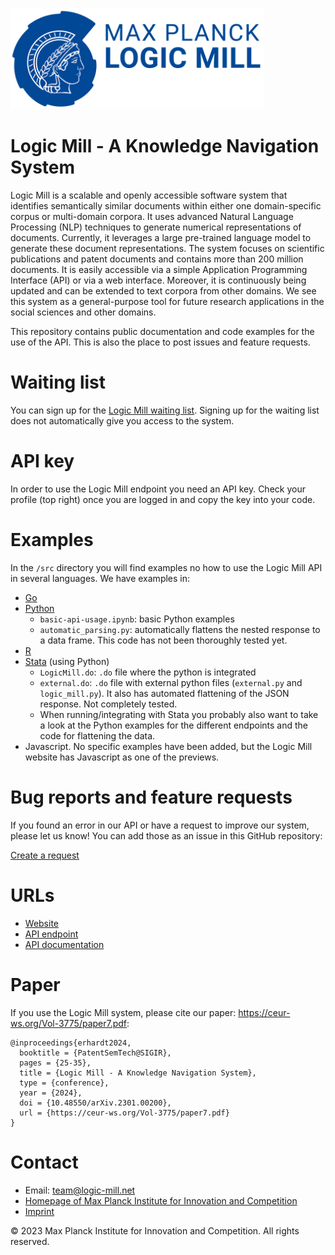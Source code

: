 ![LM Logo](img/lm-logo.png)

# Logic Mill - A Knowledge Navigation System

Logic Mill is a scalable and openly accessible software system that identifies semantically similar documents within either one domain-specific corpus or multi-domain corpora. It uses advanced Natural Language Processing (NLP) techniques to generate numerical representations of documents. Currently, it leverages a large pre-trained language model to generate these document representations. The system focuses on scientific publications and patent documents and contains more than 200 million documents. It is easily accessible via a simple Application Programming Interface (API) or via a web interface. Moreover, it is continuously being updated and can be extended to text corpora from other domains. We see this system as a general-purpose tool for future research applications in the social sciences and other domains.


This repository contains public documentation and code examples for the use of the API. This is also the place to post issues and feature requests.


# Waiting list
 
You can sign up for the [Logic Mill waiting list](https://logic-mill.net/waiting-list).
Signing up for the waiting list does not automatically give you access to the system.

# API key
In order to use the Logic Mill endpoint you need an API key. Check your profile (top right) once you are logged in and copy the key into your code.

# Examples

In the `/src` directory you will find examples no how to use the Logic Mill API in several languages. We have examples in:

- [Go](src/go/)
- [Python](src/python/)
  - `basic-api-usage.ipynb`: basic Python examples
  - `automatic_parsing.py`: automatically flattens the nested response to a data frame. This code has not been thoroughly tested yet.
- [R](src/R/)
- [Stata](src/stata/) (using Python)
  - `LogicMill.do`: `.do` file where the python is integrated
  - `external.do`: `.do` file with external python files (`external.py` and `logic_mill.py`). It also has automated flattening of the JSON response. Not completely tested.
  - When running/integrating with Stata you probably also want to take a look at the Python examples for the different endpoints and the code for flattening the data.
- Javascript. No specific examples have been added, but the Logic Mill website has Javascript as one of the previews.

# Bug reports and feature requests

If you found an error in our API or have a request to improve our system, please let us know! You can add those as an issue in this GitHub repository:

[Create a request](https://github.com/max-planck-innovation-competition/logic-mill/issues/new/choose)

# URLs
- [Website](https://logic-mill.net/)
- [API endpoint](https://api.logic-mill.net/api/v1/graphql/)
- [API documentation](https://logic-mill.net/app/lm/explorer) 


# Paper

If you use the Logic Mill system, please cite our paper: <https://ceur-ws.org/Vol-3775/paper7.pdf>:

```
@inproceedings{erhardt2024,
  booktitle = {PatentSemTech@SIGIR},
  pages = {25-35},
  title = {Logic Mill - A Knowledge Navigation System},
  type = {conference},
  year = {2024},
  doi = {10.48550/arXiv.2301.00200},
  url = {https://ceur-ws.org/Vol-3775/paper7.pdf}
}

```

<!-- # Terms of use
 -->


# Contact
- Email: <team@logic-mill.net>
- [Homepage of Max Planck Institute for Innovation and Competition](https://www.ip.mpg.de/en/)
- [Imprint ](<https://www.ip.mpg.de/en/imprint/>)


© 2023 Max Planck Institute for Innovation and Competition. All rights reserved.
